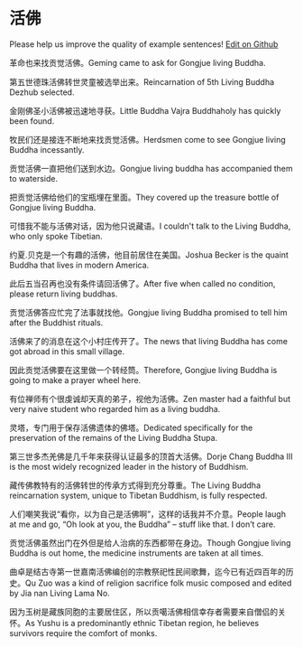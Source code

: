 # 活佛

Please help us improve the quality of example sentences! [Edit on Github](https://github.com/jiyushe/jiyu-example-sentence-source/blob/main/chinese/huofo.md)

<p><span class="chinese">革命也来找贡觉活佛。</span><span class="english">Geming came to ask for Gongjue living Buddha.</span></p>

<p><span class="chinese">第五世德珠活佛转世灵童被选举出来。</span><span class="english">Reincarnation of 5th Living Buddha Dezhub selected.</span></p>

<p><span class="chinese">金刚佛圣小活佛被迅速地寻获。</span><span class="english">Little Buddha Vajra Buddhaholy has quickly been found.</span></p>

<p><span class="chinese">牧民们还是接连不断地来找贡觉活佛。</span><span class="english">Herdsmen come to see Gongjue living Buddha incessantly.</span></p>

<p><span class="chinese">贡觉活佛一直把他们送到水边。</span><span class="english">Gongjue living buddha has accompanied them to waterside.</span></p>

<p><span class="chinese">把贡觉活佛给他们的宝瓶埋在里面。</span><span class="english">They covered up the treasure bottle of Gongjue living Buddha.</span></p>

<p><span class="chinese">可惜我不能与活佛对话，因为他只说藏语。</span><span class="english">I couldn't talk to the Living Buddha, who only spoke Tibetian.</span></p>

<p><span class="chinese">约夏.贝克是一个有趣的活佛，他目前居住在美国。</span><span class="english">Joshua Becker is the quaint Buddha that lives in modern America.</span></p>

<p><span class="chinese">此后五当召再也没有条件请回活佛了。</span><span class="english">After five when called no condition, please return living buddhas.</span></p>

<p><span class="chinese">贡觉活佛答应忙完了法事就找他。</span><span class="english">Gongjue living Buddha promised to tell him after the Buddhist rituals.</span></p>

<p><span class="chinese">活佛来了的消息在这个小村庄传开了。</span><span class="english">The news that living Buddha has come got abroad in this small village.</span></p>

<p><span class="chinese">因此贡觉活佛要在这里做一个转经筒。</span><span class="english">Therefore, Gongjue living Buddha is going to make a prayer wheel here.</span></p>

<p><span class="chinese">有位禅师有个很虔诚却天真的弟子，视他为活佛。</span><span class="english">Zen master had a faithful but very naive student who regarded him as a living buddha.</span></p>

<p><span class="chinese">灵塔，专门用于保存活佛遗体的佛塔。</span><span class="english">Dedicated specifically for the preservation of the remains of the Living Buddha Stupa.</span></p>

<p><span class="chinese">第三世多杰羌佛是几千年来获得认证最多的顶首大活佛。</span><span class="english">Dorje Chang Buddha III is the most widely recognized leader in the history of Buddhism.</span></p>

<p><span class="chinese">藏传佛教特有的活佛转世的传承方式得到充分尊重。</span><span class="english">The Living Buddha reincarnation system, unique to Tibetan Buddhism, is fully respected.</span></p>

<p><span class="chinese">人们嘲笑我说“看你，以为自己是活佛啊”，这样的话我并不介意。</span><span class="english">People laugh at me and go, “Oh look at you, the Buddha” – stuff like that. I don’t care.</span></p>

<p><span class="chinese">贡觉活佛虽然出门在外但是给人治病的东西都带在身边。</span><span class="english">Though Gongjue living Buddha is out home, the medicine instruments are taken at all times.</span></p>

<p><span class="chinese">曲卓是结古寺第一世嘉南活佛编创的宗教祭祀性民间歌舞，迄今已有近四百年的历史。</span><span class="english">Qu Zuo was a kind of religion sacrifice folk music composed and edited by Jia nan Living Lama No.</span></p>

<p><span class="chinese">因为玉树是藏族同胞的主要居住区，所以贡噶活佛相信幸存者需要来自僧侣的关怀。</span><span class="english">As Yushu is a predominantly ethnic Tibetan region, he believes survivors require the comfort of monks.</span></p>

